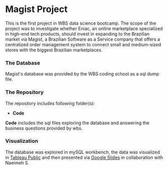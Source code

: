 # Magist Project
This is the first project in WBS data science bootcamp.
The scope of the project was to investigate whether Eniac, an online marketplace specialized in high-end tech products, should invest in expanding to the Brazilian market via Magist, a Brazilian Software as a Service company that offers a centralized order management system to connect small and medium-sized stores with the biggest Brazilian marketplaces.

### The Database
Magist's database was provided by the WBS coding school as a sql dump file.

### The Repository
The repository includes following folder(s):
- **Code**

**Code** includes the sql files exploring the database and answering the business questions provided by wbs.

### Visualization
The database was explored in mySQL workbench, the data was visualized in [Tableau Public](https://public.tableau.com/views/magist_16827763335580/Sheet3?:language=en-US&:display_count=n&:origin=viz_share_link) and then presented via [Google Slides](https://docs.google.com/presentation/d/1_b9U14RDrAcJrGgIwOe81FKl6e1sTfYHh907my0AbVc/edit?usp=sharing)  in collaboration with Naeimeh S.

